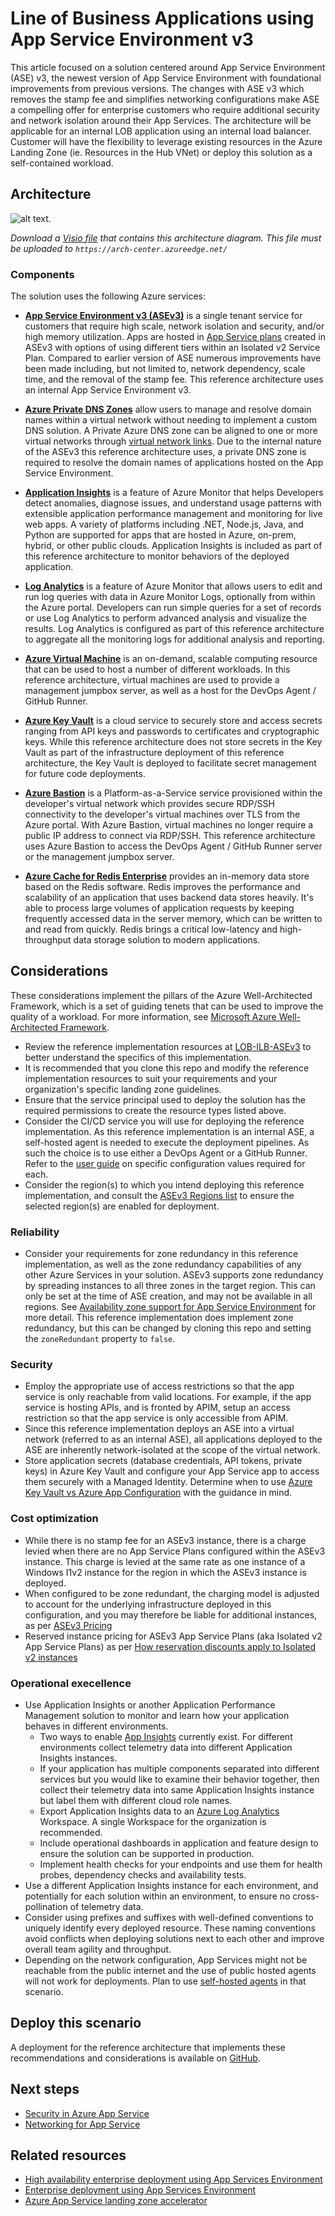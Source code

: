 # Line of Business Applications using App Service Environment v3

This article focused on a solution centered around App Service Environment (ASE) v3, the newest version of App Service Environment with foundational improvements from previous versions. The changes with ASE v3 which removes the stamp fee and simplifies networking configurations make ASE a compelling offer for enterprise customers who require additional security and network isolation around their App Services. The architecture will be applicable for an internal LOB application using an internal load balancer. Customer will have the flexibility to leverage existing resources in the Azure Landing Zone (ie. Resources in the Hub VNet) or deploy this solution as a self-contained workload.

## Architecture

![alt text.](./media/folder_name/architecture-diagram.png)

_Download a [Visio file](https://arch-center.azureedge.net/architecture.vsdx) that contains this architecture diagram. This file must be uploaded to `https://arch-center.azureedge.net/`_

### Components

The solution uses the following Azure services:

- **[App Service Environment v3 (ASEv3)](https://docs.microsoft.com/en-us/azure/app-service/environment/overview)** is a single tenant  service for customers that require high scale, network isolation and security, and/or high memory utilization. Apps are hosted in [App Service plans](https://docs.microsoft.com/en-us/azure/app-service/overview-hosting-plans) created in ASEv3 with options of using different tiers within an Isolated v2 Service Plan. Compared to earlier version of ASE numerous improvements have been made including, but not limited to, network dependency, scale time, and the removal of the stamp fee. This reference architecture uses an internal App Service Environment v3.
  
- **[Azure Private DNS Zones](https://docs.microsoft.com/en-us/azure/dns/private-dns-privatednszone)** allow users to manage and resolve domain names within a virtual network without needing to implement a custom DNS solution. A Private Azure DNS zone can be aligned to one or more virtual networks through [virtual network links](https://docs.microsoft.com/en-us/azure/dns/private-dns-virtual-network-links). Due to the internal nature of the ASEv3 this reference architecture uses, a private DNS zone is required to resolve the domain names of applications hosted on the App Service Environment.

- **[Application Insights](https://docs.microsoft.com/en-us/azure/azure-monitor/app/app-insights-overview)** is a feature of Azure Monitor that helps Developers detect anomalies, diagnose issues, and understand usage patterns with extensible application performance management and monitoring for live web apps. A variety of platforms including .NET, Node.js, Java, and Python are supported for apps that are hosted in Azure, on-prem, hybrid, or other public clouds. Application Insights is included as part of this reference architecture to monitor behaviors of the deployed application.

- **[Log Analytics](https://docs.microsoft.com/en-us/azure/azure-monitor/logs/log-analytics-overview)** is a feature of Azure Monitor that allows users to edit and run log queries with data in Azure Monitor Logs, optionally from within the Azure portal. Developers can run simple queries for a set of records or use Log Analytics to perform advanced analysis and visualize the results. Log Analytics is configured as part of this reference architecture to aggregate all the monitoring logs for additional analysis and reporting.

- **[Azure Virtual Machine](https://docs.microsoft.com/en-us/azure/virtual-machines/windows/overview)** is an on-demand, scalable computing resource that can be used to host a number of different workloads. In this reference architecture, virtual machines are used to provide a management jumpbox server, as well as a host for the DevOps Agent / GitHub Runner.

- **[Azure Key Vault](https://docs.microsoft.com/en-us/azure/key-vault/general/basic-concepts)** is a cloud service to securely store and access secrets ranging from API keys and passwords to certificates and cryptographic keys. While this reference architecture does not store secrets in the Key Vault as part of the infrastructure deployment of this reference architecture, the Key Vault is deployed to facilitate secret management for future code deployments. 

- **[Azure Bastion](https://docs.microsoft.com/en-us/azure/bastion/bastion-overview)** is a Platform-as-a-Service service provisioned within the developer's virtual network which provides secure RDP/SSH connectivity to the developer's virtual machines over TLS from the Azure portal. With Azure Bastion, virtual machines no longer require a public IP address to connect via RDP/SSH. This reference architecture uses Azure Bastion to access the DevOps Agent / GitHub Runner server or the management jumpbox server.

- **[Azure Cache for Redis Enterprise](https://docs.microsoft.com/en-us/azure/azure-cache-for-redis/cache-overview)** provides an in-memory data store based on the Redis software. Redis improves the performance and scalability of an application that uses backend data stores heavily. It's able to process large volumes of application requests by keeping frequently accessed data in the server memory, which can be written to and read from quickly. Redis brings a critical low-latency and high-throughput data storage solution to modern applications.

## Considerations

These considerations implement the pillars of the Azure Well-Architected Framework, which is a set of guiding tenets that can be used to improve the quality of a workload. For more information, see [Microsoft Azure Well-Architected Framework](/azure/architecture/framework).

- Review the reference implementation resources at [LOB-ILB-ASEv3](../../scenarios/secure-baseline-ase/) to better understand the specifics of this implementation.
- It is recommended that you clone this repo and modify the reference implementation resources to suit your requirements and your organization's specific landing zone guidelines.
- Ensure that the service principal used to deploy the solution has the required permissions to create the resource types listed above.
- Consider the CI/CD service you will use for deploying the reference implementation. As this reference implementation is an internal ASE, a self-hosted agent is needed to execute the deployment pipelines.  As such the choice is to use either a DevOps Agent or a GitHub Runner. Refer to the [user guide](../README.md) on specific configuration values required for each.
- Consider the region(s) to which you intend deploying this reference implementation, and consult the [ASEv3 Regions list](https://docs.microsoft.com/en-us/azure/app-service/environment/overview#regions) to ensure the selected region(s) are enabled for deployment.

### Reliability

- Consider your requirements for zone redundancy in this reference implementation, as well as the zone redundancy capabilities of any other Azure Services in your solution. ASEv3 supports zone redundancy by spreading instances to all three zones in the target region. This can only be set at the time of ASE creation, and may not be available in all regions. See [Availability zone support for App Service Environment](https://docs.microsoft.com/en-us/azure/app-service/environment/overview-zone-redundancy) for more detail. This reference implementation does implement  zone redundancy, but this can be changed by cloning this repo and setting the `zoneRedundant` property to `false`.

### Security

- Employ the appropriate use of access restrictions so that the app service is only reachable from valid locations. For example, if the app service is hosting APIs, and is fronted by APIM, setup an access restriction so that the app service is only accessible from APIM.
- Since this reference implementation deploys an ASE into a virtual network (referred to as an internal ASE), all applications deployed to the ASE are inherently network-isolated at the scope of the virtual network.
- Store application secrets (database credentials, API tokens, private keys) in Azure Key Vault and configure your App Service app to access them securely with a Managed Identity. Determine when to use [Azure Key Vault vs Azure App Configuration](https://docs.microsoft.com/en-us/azure/architecture/solution-ideas/articles/appconfig-key-vault) with the guidance in mind.

### Cost optimization

- While there is no stamp fee for an ASEv3 instance, there is a charge levied when there are no App Service Plans configured within the ASEv3 instance. This charge is levied at the same rate as one instance of a Windows I1v2 instance for the region in which the ASEv3 instance is deployed.
- When configured to be zone redundant, the charging model is adjusted to account for the underlying infrastructure deployed in this configuration, and you may therefore be liable for additional instances, as per [ASEv3 Pricing](https://docs.microsoft.com/en-us/azure/app-service/environment/overview#pricing)
- Reserved instance pricing for ASEv3 App Service Plans (aka Isolated v2 App Service Plans) as per [How reservation discounts apply to Isolated v2 instances](https://docs.microsoft.com/en-us/azure/cost-management-billing/reservations/reservation-discount-app-service#how-reservation-discounts-apply-to-isolated-v2-instances)

### Operational execellence

- Use Application Insights or another Application Performance Management solution to monitor and learn how your application behaves in different environments.
    - Two ways to enable [App Insights](https://docs.microsoft.com/en-us/azure/azure-monitor/app/app-insights-overview) currently exist.
For different environments collect telemetry data into different Application Insights instances.
    - If your application has multiple components separated into different services but you would like to examine their behavior together, then collect their telemetry data into same Application Insights instance but label them with different cloud role names.
    - Export Application Insights data to an [Azure Log Analytics](https://docs.microsoft.com/en-us/azure/azure-monitor/logs/log-analytics-overview) Workspace. A single Workspace for the organization is recommended.
    - Include operational dashboards in application and feature design to ensure the solution can be supported in production.
    - Implement health checks for your endpoints and use them for health probes, dependency checks and availability tests.
- Use a different Application Insights instance for each environment, and potentially for each solution within an environment, to ensure no cross-pollination of telemetry data.
- Consider using prefixes and suffixes with well-defined conventions to uniquely identify every deployed resource. These naming conventions avoid conflicts when deploying solutions next to each other and improve overall team agility and throughput.
- Depending on the network configuration, App Services might not be reachable from the public internet and the use of public hosted agents will not work for deployments. Plan to use [self-hosted agents](https://azure.github.io/AppService/2021/01/04/deploying-to-network-secured-sites.html) in that scenario.


## Deploy this scenario

A deployment for the reference architecture that implements these recommendations and considerations is available on [GitHub](https://github.com/Azure/appservice-landing-zone-accelerator/tree/main/reference-implementations/LOB-ILB-ASEv3).



## Next steps

* [Security in Azure App Service](/azure/app-service/overview-security)
* [Networking for App Service](/azure/app-service/networking-features)

## Related resources


* [High availability enterprise deployment using App Services Environment](docs/reference-architectures/enterprise-integration/ase-high-availability-deployment.yml)
* [Enterprise deployment using App Services Environment](docs/reference-architectures/enterprise-integration/ase-standard-deployment.yml)
* [Azure App Service landing zone accelerator](https://docs.microsoft.com/en-us/azure/cloud-adoption-framework/scenarios/app-platform/app-services/landing-zone-accelerator)